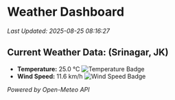 
# Weather Dashboard

_Last Updated: 2025-08-25 08:16:27_

## Current Weather Data: (Srinagar, JK)
- **Temperature:** 25.0 °C ![Temperature Badge](https://img.shields.io/badge/Temperature-Medium%20Temp-green)
- **Wind Speed:** 11.6 km/h ![Wind Speed Badge](https://img.shields.io/badge/Wind%20Speed-Light%20Wind-blue)

*Powered by Open-Meteo API*
